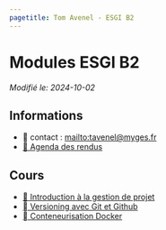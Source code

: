```yaml
---
pagetitle: Tom Avenel - ESGI B2
---
```


# Modules ESGI B2

_Modifié le: 2024-10-02_

## Informations

- 📧 contact : <mailto:tavenel@myges.fr>
- [📅 Agenda des rendus](https://acloud5.zaclys.com/index.php/apps/calendar/p/iDfieS3dc5GCkbnj)

## Cours

- [📅 Introduction à la gestion de projet](/promotions/esgi/esgi-b2-gestion-projet.html)
- [󰊤  Versioning avec Git et Github](/promotions/esgi/esgi-b2-git-github.html)
- [  Conteneurisation Docker](/promotions/esgi/esgi-b2-docker.html)
